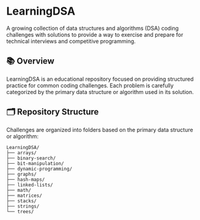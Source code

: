 # LearningDSA

A growing collection of data structures and algorithms (DSA) coding challenges with solutions to provide a way to exercise and prepare for technical interviews and competitive programming.

## 📚 Overview

LearningDSA is an educational repository focused on providing structured practice for common coding challenges. Each problem is carefully categorized by the primary data structure or algorithm used in its solution.

## 🗂️ Repository Structure

Challenges are organized into folders based on the primary data structure or algorithm:

```
LearningDSA/
├── arrays/
├── binary-search/
├── bit-manipulation/
├── dynamic-programming/
├── graphs/
├── hash-maps/
├── linked-lists/
├── math/
├── matrices/
├── stacks/
├── strings/
└── trees/
```
